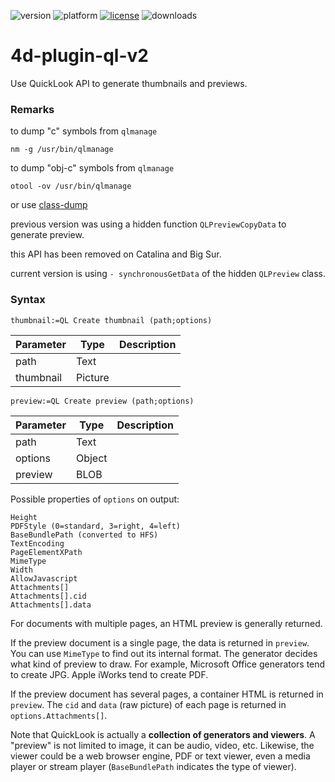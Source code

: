 ![version](https://img.shields.io/badge/version-19%2B-5682DF)
![platform](https://img.shields.io/static/v1?label=platform&message=mac-intel%20|%20mac-arm&color=blue)
[![license](https://img.shields.io/github/license/miyako/4d-plugin-ql-v2)](LICENSE)
![downloads](https://img.shields.io/github/downloads/miyako/4d-plugin-ql-v2/total)

# 4d-plugin-ql-v2
Use QuickLook API to generate thumbnails and previews.

### Remarks

to dump "c" symbols from ``qlmanage``

```
nm -g /usr/bin/qlmanage
```

to dump "obj-c" symbols from ``qlmanage``

```
otool -ov /usr/bin/qlmanage
```

or use [class-dump](https://github.com/nygard/class-dump)

previous version was using a hidden function ``QLPreviewCopyData`` to generate preview.

this API has been removed on Catalina and Big Sur.

current version is using ``- synchronousGetData`` of the hidden ``QLPreview`` class.

### Syntax

```
thumbnail:=QL Create thumbnail (path;options)
```

Parameter|Type|Description
------------|------------|----
path|Text|
thumbnail|Picture|


```
preview:=QL Create preview (path;options)
```

Parameter|Type|Description
------------|------------|----
path|Text|
options|Object|
preview|BLOB|

Possible properties of ``options`` on output:

```
Height
PDFStyle (0=standard, 3=right, 4=left)
BaseBundlePath (converted to HFS)
TextEncoding
PageElementXPath
MimeType
Width
AllowJavascript
Attachments[]
Attachments[].cid
Attachments[].data
```

For documents with multiple pages, an HTML preview is generally returned.

If the preview document is a single page, the data is returned in ``preview``. You can use ``MimeType`` to find out its internal format. The generator decides what kind of preview to draw. For example, Microsoft Office generators tend to create JPG. Apple iWorks tend to create PDF.

If the preview document has several pages, a container HTML is returned in ``preview``. The ``cid`` and `data` (raw picture) of each page is returned in  ``options.Attachments[]``. 

Note that QuickLook is actually a **collection of generators and viewers**. A "preview" is not limited to image, it can be audio, video, etc. Likewise, the viewer could be a web browser engine, PDF or text viewer, even a media player or stream player (``BaseBundlePath`` indicates the type of viewer). 

